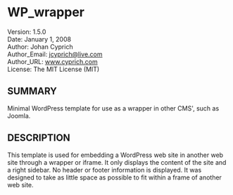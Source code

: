 ﻿WP_wrapper
==============

Version: 1.5.0<br />
Date: January 1, 2008<br />
Author: Johan Cyprich<br />
Author_Email: jcyprich@live.com<br />
Author_URL: www.cyprich.com<br />
License: The MIT License (MIT)

SUMMARY
--------------
Minimal WordPress template for use as a wrapper in other CMS', such as Joomla.

DESCRIPTION
--------------
This template is used for embedding a WordPress web site in another web site through a wrapper or iframe. It only displays the content of the site and a right sidebar. No header or footer information is displayed. It was designed to take as little space as possible to fit within a frame of another web site.